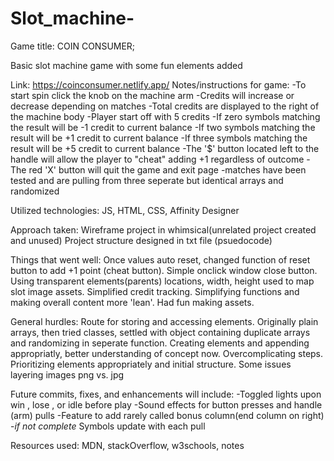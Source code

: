 # Slot_machine-
Game title: COIN CONSUMER;

Basic slot machine game with some fun elements added

Link: https://coinconsumer.netlify.app/
Notes/instructions for game:
-To start spin click the knob on the machine arm
-Credits will increase or decrease depending on matches
-Total credits are displayed to the right of the machine body
-Player start off with 5 credits
-If zero symbols matching the result will be -1 credit to current balance
-If two symbols matching the result will be +1 credit to current balance
-If three symbols matching the result will be +5 credit to current balance
-The '$' button located left to the handle will allow the player to "cheat" adding +1 regardless of outcome
-The red 'X' button will quit the game and exit page
    -matches have been tested and are pulling from three seperate but identical arrays and randomized

Utilized technologies: JS, HTML, CSS, Affinity Designer

Approach taken:
Wireframe project in whimsical(unrelated project created and unused)
Project structure designed in txt file (psuedocode)

Things that went well:
Once values auto reset, changed function of reset button to add +1 point (cheat button).
Simple onclick window close button.
Using transparent elements(parents) locations, width, height used to map slot image assets. 
Simplified credit tracking.
Simplifying functions and making overall content more 'lean'.
Had fun making assets.

General hurdles:
Route for storing and accessing elements. Originally plain arrays, then tried classes, settled with object containing duplicate arrays and randomizing in seperate function.
Creating elements and appending appropriatly, better understanding of concept now.
Overcomplicating steps.
Prioritizing elements appropriately and initial structure.
Some issues layering images png vs. jpg

Future commits, fixes, and enhancements will include:
-Toggled lights upon win , lose , or idle before play
-Sound effects for button presses and handle (arm) pulls
-Feature to add rarely called bonus column(end column on right)
-*if not complete* Symbols update with each pull

Resources used:
MDN, stackOverflow, w3schools, notes